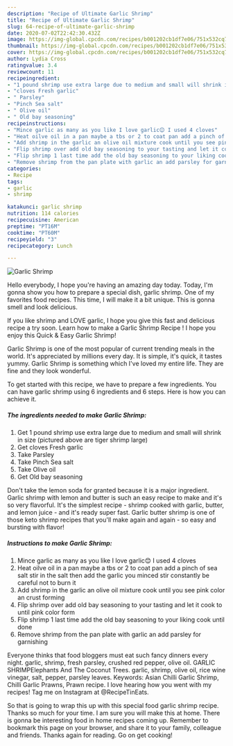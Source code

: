 ```yaml
---
description: "Recipe of Ultimate Garlic Shrimp"
title: "Recipe of Ultimate Garlic Shrimp"
slug: 64-recipe-of-ultimate-garlic-shrimp
date: 2020-07-02T22:42:30.432Z
image: https://img-global.cpcdn.com/recipes/b001202cb1df7e06/751x532cq70/garlic-shrimp-recipe-main-photo.jpg
thumbnail: https://img-global.cpcdn.com/recipes/b001202cb1df7e06/751x532cq70/garlic-shrimp-recipe-main-photo.jpg
cover: https://img-global.cpcdn.com/recipes/b001202cb1df7e06/751x532cq70/garlic-shrimp-recipe-main-photo.jpg
author: Lydia Cross
ratingvalue: 3.4
reviewcount: 11
recipeingredient:
- "1 pound shrimp use extra large due to medium and small will shrink in size pictured above are tiger shrimp large"
- "cloves Fresh garlic"
- " Parsley"
- "Pinch Sea salt"
- " Olive oil"
- " Old bay seasoning"
recipeinstructions:
- "Mince garlic as many as you like I love garlic😊 I used 4 cloves"
- "Heat oilve oil in a pan maybe a tbs or 2 to coat pan add a pinch of sea salt stir in the salt then add the garlic you minced stir constantly be careful not to burn it"
- "Add shrimp in the garlic an olive oil mixture cook until you see pink color an crust forming"
- "Flip shrimp over add old bay seasoning to your tasting and let it cook to until pink color form"
- "Flip shrimp 1 last time add the old bay seasoning to your liking cook until done"
- "Remove shrimp from the pan plate with garlic an add parsley for garnishing"
categories:
- Recipe
tags:
- garlic
- shrimp

katakunci: garlic shrimp 
nutrition: 114 calories
recipecuisine: American
preptime: "PT16M"
cooktime: "PT60M"
recipeyield: "3"
recipecategory: Lunch

---
```



![Garlic Shrimp](https://img-global.cpcdn.com/recipes/b001202cb1df7e06/751x532cq70/garlic-shrimp-recipe-main-photo.jpg)

Hello everybody, I hope you're having an amazing day today. Today, I'm gonna show you how to prepare a special dish, garlic shrimp. One of my favorites food recipes. This time, I will make it a bit unique. This is gonna smell and look delicious.

If you like shrimp and LOVE garlic, I hope you give this fast and delicious recipe a try soon. Learn how to make a Garlic Shrimp Recipe ! I hope you enjoy this Quick &amp; Easy Garlic Shrimp!

Garlic Shrimp is one of the most popular of current trending meals in the world. It's appreciated by millions every day. It is simple, it's quick, it tastes yummy. Garlic Shrimp is something which I've loved my entire life. They are fine and they look wonderful.


To get started with this recipe, we have to prepare a few ingredients. You can have garlic shrimp using 6 ingredients and 6 steps. Here is how you can achieve it.

<!--inarticleads1-->

##### The ingredients needed to make Garlic Shrimp:

1. Get 1 pound shrimp use extra large due to medium and small will shrink in size (pictured above are tiger shrimp large)
1. Get cloves Fresh garlic
1. Take  Parsley
1. Take Pinch Sea salt
1. Take  Olive oil
1. Get  Old bay seasoning


Don&#39;t take the lemon soda for granted because it is a major ingredient. Garlic shrimp with lemon and butter is such an easy recipe to make and it&#39;s so very flavorful. It&#39;s the simplest recipe - shrimp cooked with garlic, butter, and lemon juice - and it&#39;s ready super fast. Garlic butter shrimp is one of those keto shrimp recipes that you&#39;ll make again and again - so easy and bursting with flavor! 

<!--inarticleads2-->

##### Instructions to make Garlic Shrimp:

1. Mince garlic as many as you like I love garlic😊 I used 4 cloves
1. Heat oilve oil in a pan maybe a tbs or 2 to coat pan add a pinch of sea salt stir in the salt then add the garlic you minced stir constantly be careful not to burn it
1. Add shrimp in the garlic an olive oil mixture cook until you see pink color an crust forming
1. Flip shrimp over add old bay seasoning to your tasting and let it cook to until pink color form
1. Flip shrimp 1 last time add the old bay seasoning to your liking cook until done
1. Remove shrimp from the pan plate with garlic an add parsley for garnishing


Everyone thinks that food bloggers must eat such fancy dinners every night. garlic, shrimp, fresh parsley, crushed red pepper, olive oil. GARLIC SHRIMPElephants And The Coconut Trees. garlic, shrimp, olive oil, rice wine vinegar, salt, pepper, parsley leaves. Keywords: Asian Chilli Garlic Shrimp, Chilli Garlic Prawns, Prawn recipe. I love hearing how you went with my recipes! Tag me on Instagram at @RecipeTinEats. 

So that is going to wrap this up with this special food garlic shrimp recipe. Thanks so much for your time. I am sure you will make this at home. There is gonna be interesting food in home recipes coming up. Remember to bookmark this page on your browser, and share it to your family, colleague and friends. Thanks again for reading. Go on get cooking!
